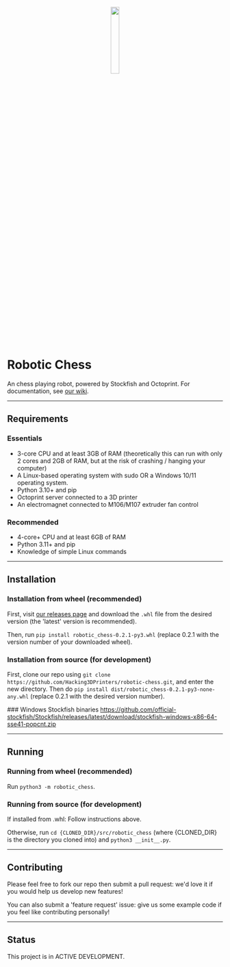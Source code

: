 <p align="center">
  <img src="https://raw.githubusercontent.com/Hacking3DPrinters/robotic-chess/main/3DCHESS.png", width=20%, height=auto />
</p>


# Robotic Chess

An chess playing robot, powered by Stockfish and Octoprint.
For documentation, see [our wiki](https://github.com/Hacking3DPrinters/robotic-chess/wiki).

---

## Requirements

### Essentials
* 3-core CPU and at least 3GB of RAM (theoretically this can run with only 2 cores and 2GB of RAM, but at the risk of crashing / hanging your computer)
* A Linux-based operating system with sudo OR a Windows 10/11 operating system.
* Python 3.10+ and pip
* Octoprint server connected to a 3D printer
* An electromagnet connected to M106/M107 extruder fan control

### Recommended
* 4-core+ CPU and at least 6GB of RAM
* Python 3.11+ and pip
* Knowledge of simple Linux commands

---

## Installation

### Installation from wheel (recommended)

First, visit [our releases page](https://github.com/Hacking3DPrinters/robotic-chess/releases) and download the `.whl` file from the desired version (the 'latest' version is recommended).

Then, run 
```pip install robotic_chess-0.2.1-py3.whl```
(replace 0.2.1 with the version number of your downloaded wheel).

### Installation from source (for development)

First, clone our repo using `git clone https://github.com/Hacking3DPrinters/robotic-chess.git`, and enter the new directory. Then do `pip install dist/robotic_chess-0.2.1-py3-none-any.whl` (replace 0.2.1 with the desired version number). 

### Windows Stockfish binaries
https://github.com/official-stockfish/Stockfish/releases/latest/download/stockfish-windows-x86-64-sse41-popcnt.zip

---

## Running

### Running from wheel (recommended)

Run `python3 -m robotic_chess`.

### Running from source (for development)

If installed from .whl: Follow instructions above.

Otherwise, run `cd {CLONED_DIR}/src/robotic_chess` (where {CLONED_DIR} is the directory you cloned into) and `python3 __init__.py`. 

---

## Contributing

Please feel free to fork our repo then submit a pull request: we'd love it if you would help us develop new features!

You can also submit a 'feature request' issue: give us some example code if you feel like contributing personally!

---

## Status

This project is in ACTIVE DEVELOPMENT.
